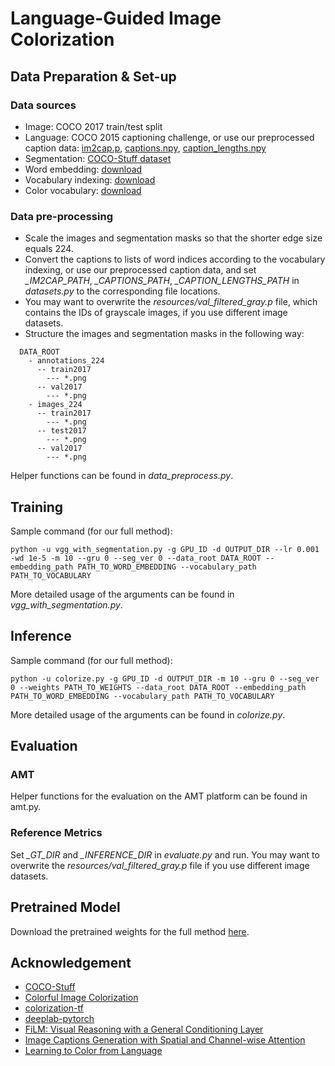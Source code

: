 # Language-Guided Image Colorization

## Data Preparation & Set-up
### Data sources
* Image: COCO 2017 train/test split
* Language: COCO 2015 captioning challenge, or use our preprocessed caption data: [im2cap.p](https://drive.google.com/open?id=1J1UHKf2udKdyf6aozt-0ukKzI0u4bpKT), [captions.npy](https://drive.google.com/open?id=1qfvcldN3lR9kDQn43vTmQWHisPNq7Hux), [caption_lengths.npy](https://drive.google.com/open?id=1bUMJYCRXcrPaUtwpgz_dNsA7LKhDzIJn)
* Segmentation: [COCO-Stuff dataset](https://github.com/nightrome/cocostuff)
* Word embedding: [download](https://drive.google.com/open?id=1mRm68FDYak732h_bpaTIKyAt2Tvoke7x)
* Vocabulary indexing: [download](https://drive.google.com/open?id=1lHcJkbuNgrTU8zWw1DNbJhSMeGBg8n4x)
* Color vocabulary: [download](https://drive.google.com/open?id=1gD4-ItPIN2fL_y1VVsrT6Sd07Fkjir_s)
### Data pre-processing
* Scale the images and segmentation masks so that the shorter edge size equals 224.
* Convert the captions to lists of word indices according to the vocabulary indexing, or use our preprocessed caption data, and set _\_IM2CAP\_PATH_, _\_CAPTIONS\_PATH_, _\_CAPTION\_LENGTHS\_PATH_ in _datasets.py_ to the corresponding file locations.
* You may want to overwrite the _resources/val_filtered_gray.p_ file, which contains the IDs of grayscale images, if you use different image datasets.
* Structure the images and segmentation masks in the following way:
```
  DATA_ROOT
    - annotations_224
      -- train2017
        --- *.png
      -- val2017
        --- *.png
    - images_224
      -- train2017
        --- *.png
      -- test2017
        --- *.png
      -- val2017
        --- *.png
```
Helper functions can be found in _data\_preprocess.py_.

## Training
Sample command (for our full method):
```
python -u vgg_with_segmentation.py -g GPU_ID -d OUTPUT_DIR --lr 0.001 -wd 1e-5 -m 10 --gru 0 --seg_ver 0 --data_root DATA_ROOT --embedding_path PATH_TO_WORD_EMBEDDING --vocabulary_path PATH_TO_VOCABULARY
```
More detailed usage of the arguments can be found in _vgg_with_segmentation.py_.

## Inference
Sample command (for our full method):
```
python -u colorize.py -g GPU_ID -d OUTPUT_DIR -m 10 --gru 0 --seg_ver 0 --weights PATH_TO_WEIGHTS --data_root DATA_ROOT --embedding_path PATH_TO_WORD_EMBEDDING --vocabulary_path PATH_TO_VOCABULARY
```
More detailed usage of the arguments can be found in _colorize.py_.

## Evaluation
### AMT
Helper functions for the evaluation on the AMT platform can be found in amt.py.
### Reference Metrics
Set _\_GT\_DIR_ and _\_INFERENCE\_DIR_ in _evaluate.py_ and run. You may want to overwrite the _resources/val_filtered_gray.p_ file if you use different image datasets.

## Pretrained Model
Download the pretrained weights for the full method [here](https://drive.google.com/open?id=1o_avtX8iE9F-B78c4ypDKIYyJ2I6QESL).

## Acknowledgement
* [COCO-Stuff](https://github.com/nightrome/cocostuff)
* [Colorful Image Colorization](https://github.com/richzhang/colorization)
* [colorization-tf](https://github.com/nilboy/colorization-tf)
* [deeplab-pytorch](https://github.com/kazuto1011/deeplab-pytorch)
* [FiLM: Visual Reasoning with a General Conditioning Layer](https://github.com/ethanjperez/film)
* [Image Captions Generation with Spatial and Channel-wise Attention](https://github.com/zjuchenlong/sca-cnn.cvpr17)
* [Learning to Color from Language](https://github.com/superhans/colorfromlanguage)
